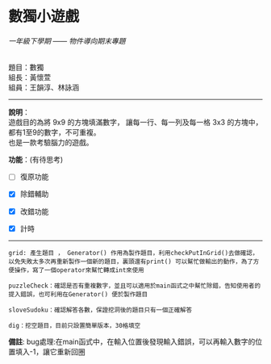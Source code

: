 # 數獨小遊戲
###### 一年級下學期 —— 物件導向期末專題

題目：數獨  
組長：黃懷萱  
組員：王韻淳、林詠涵
***

**說明**：  
遊戲目的為將 9x9 的方塊填滿數字， 讓每一行、每一列及每一格 3x3 的方塊中，都有1至9的數字，不可重複。  
也是一款考驗腦力的遊戲。

**功能**：(有待思考)  
- [ ] 復原功能
- [x] 除錯輔助
- [x] 改錯功能
- [x] 計時


----
`grid: 產生題目 ， Generator() 作用為製作題目，利用checkPutInGrid()去做確認，以免失敗太多次再重新製作一個新的題目，裏頭還有print() 可以幫忙做輸出的動作，為了方便操作，寫了一個operator來幫忙轉成int來使用`   
      
`puzzleCheck：確認是否有重複數字，並且可以適用於main函式之中幫忙除錯，告知使用者的提入錯誤，也可利用在Generator() 便於製作題目`      
      
`sloveSudoku：確認解答各數，保證挖洞後的題目只有一個正確解答`   
      
`dig：挖空題目，目前只設置簡單版本，30格填空`

**備註**:
bug處理:在main函式中，在輸入位置後發現輸入錯誤，可以再輸入數字的位置填入-1，讓它重新回圈
